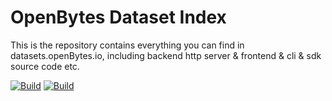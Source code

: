# OpenBytes Dataset Index
This is the repository contains everything you can find in datasets.openBytes.io, including backend http server &amp; frontend &amp; cli &amp; sdk source code etc.


[![Build](https://github.com/Project-OpenBytes/odi/actions/workflows/java_ci.yml/badge.svg)](https://github.com/Project-OpenBytes/odi/actions/workflows/java_ci.yml)
[![Build](https://github.com/Project-OpenBytes/odi/actions/workflows/python_skd_ci.yml/badge.svg)](https://github.com/Project-OpenBytes/odi/actions/workflows/python_skd_ci.yml)